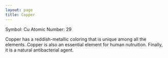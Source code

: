 ```yaml
---
layout: page
title: Copper
---
```


Symbol: Cu
Atomic Number: 29

Copper has a reddish-metallic coloring that is unique among all the elements. Copper is also an essential element for human nutruition. Finally, it is a natural antibacterial agent. 